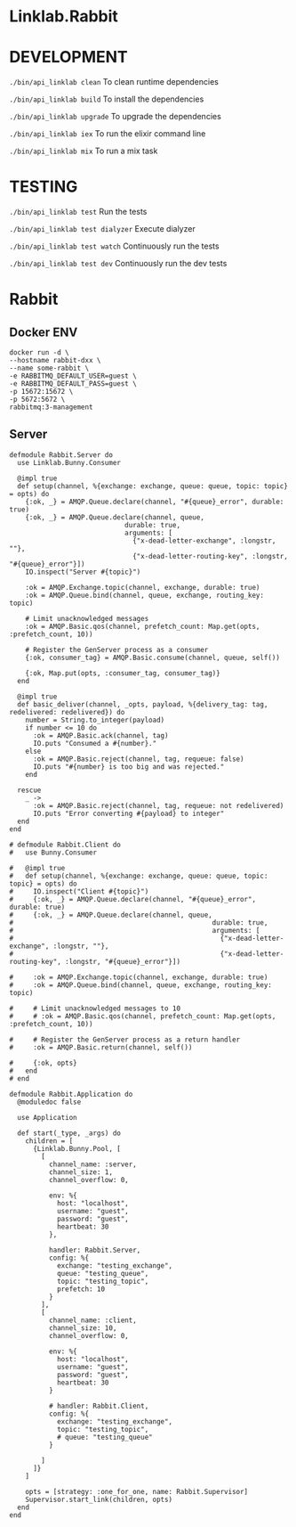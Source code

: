 # Linklab.Rabbit

# DEVELOPMENT
```./bin/api_linklab clean```     To clean runtime dependencies

```./bin/api_linklab build```     To install the dependencies

```./bin/api_linklab upgrade```   To upgrade the dependencies

```./bin/api_linklab iex```       To run the elixir command line

```./bin/api_linklab mix```       To run a mix task

# TESTING

```./bin/api_linklab test```            Run the tests

```./bin/api_linklab test dialyzer```   Execute dialyzer

```./bin/api_linklab test watch```      Continuously run the tests

```./bin/api_linklab test dev```        Continuously run the dev tests

# Rabbit

## Docker ENV

```
docker run -d \
--hostname rabbit-dxx \
--name some-rabbit \
-e RABBITMQ_DEFAULT_USER=guest \
-e RABBITMQ_DEFAULT_PASS=guest \
-p 15672:15672 \
-p 5672:5672 \
rabbitmq:3-management
```

## Server
```
defmodule Rabbit.Server do
  use Linklab.Bunny.Consumer

  @impl true
  def setup(channel, %{exchange: exchange, queue: queue, topic: topic} = opts) do
    {:ok, _} = AMQP.Queue.declare(channel, "#{queue}_error", durable: true)
    {:ok, _} = AMQP.Queue.declare(channel, queue,
                             durable: true,
                             arguments: [
                               {"x-dead-letter-exchange", :longstr, ""},
                               {"x-dead-letter-routing-key", :longstr, "#{queue}_error"}])
    IO.inspect("Server #{topic}")

    :ok = AMQP.Exchange.topic(channel, exchange, durable: true)
    :ok = AMQP.Queue.bind(channel, queue, exchange, routing_key: topic)

    # Limit unacknowledged messages
    :ok = AMQP.Basic.qos(channel, prefetch_count: Map.get(opts, :prefetch_count, 10))

    # Register the GenServer process as a consumer
    {:ok, consumer_tag} = AMQP.Basic.consume(channel, queue, self())

    {:ok, Map.put(opts, :consumer_tag, consumer_tag)}
  end

  @impl true
  def basic_deliver(channel, _opts, payload, %{delivery_tag: tag, redelivered: redelivered}) do
    number = String.to_integer(payload)
    if number <= 10 do
      :ok = AMQP.Basic.ack(channel, tag)
      IO.puts "Consumed a #{number}."
    else
      :ok = AMQP.Basic.reject(channel, tag, requeue: false)
      IO.puts "#{number} is too big and was rejected."
    end

  rescue
    _ ->
      :ok = AMQP.Basic.reject(channel, tag, requeue: not redelivered)
      IO.puts "Error converting #{payload} to integer"
  end
end

# defmodule Rabbit.Client do
#   use Bunny.Consumer

#   @impl true
#   def setup(channel, %{exchange: exchange, queue: queue, topic: topic} = opts) do
#     IO.inspect("Client #{topic}")
#     {:ok, _} = AMQP.Queue.declare(channel, "#{queue}_error", durable: true)
#     {:ok, _} = AMQP.Queue.declare(channel, queue,
#                                                  durable: true,
#                                                  arguments: [
#                                                    {"x-dead-letter-exchange", :longstr, ""},
#                                                    {"x-dead-letter-routing-key", :longstr, "#{queue}_error"}])

#     :ok = AMQP.Exchange.topic(channel, exchange, durable: true)
#     :ok = AMQP.Queue.bind(channel, queue, exchange, routing_key: topic)

#     # Limit unacknowledged messages to 10
#     # :ok = AMQP.Basic.qos(channel, prefetch_count: Map.get(opts, :prefetch_count, 10))

#     # Register the GenServer process as a return handler
#     :ok = AMQP.Basic.return(channel, self())

#     {:ok, opts}
#   end
# end

defmodule Rabbit.Application do
  @moduledoc false

  use Application

  def start(_type, _args) do
    children = [
      {Linklab.Bunny.Pool, [
        [
          channel_name: :server,
          channel_size: 1,
          channel_overflow: 0,

          env: %{
            host: "localhost",
            username: "guest",
            password: "guest",
            heartbeat: 30
          },

          handler: Rabbit.Server,
          config: %{
            exchange: "testing_exchange",
            queue: "testing_queue",
            topic: "testing_topic",
            prefetch: 10
          }
        ],
        [
          channel_name: :client,
          channel_size: 10,
          channel_overflow: 0,

          env: %{
            host: "localhost",
            username: "guest",
            password: "guest",
            heartbeat: 30
          }

          # handler: Rabbit.Client,
          config: %{
            exchange: "testing_exchange",
            topic: "testing_topic",
            # queue: "testing_queue"
          }

        ]
      ]}
    ]

    opts = [strategy: :one_for_one, name: Rabbit.Supervisor]
    Supervisor.start_link(children, opts)
  end
end
```